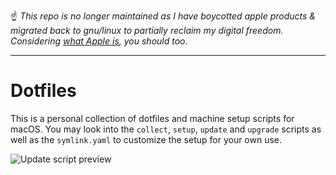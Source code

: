 
:point_up: _This repo is no longer maintained as I have boycotted apple products & migrated back to gnu/linux to partially reclaim my digital freedom. Considering [what Apple is](https://reclaimthenet.org/apple-air-drop-china), you should too._  

> 

---

# Dotfiles
This is a personal collection of dotfiles and machine setup scripts for macOS. You may look into the `collect`, `setup`, `update` and `upgrade` scripts as well as the `symlink.yaml` to customize the setup for your own use.

![Update script preview](https://i.imgur.com/qLo7PFw.jpg)
